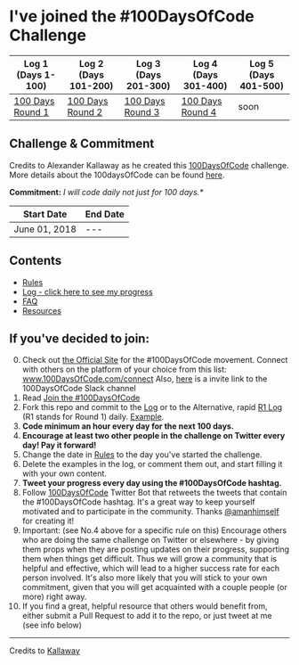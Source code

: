 # I've joined the #100DaysOfCode Challenge

| Log 1 (Days 1-100)            | Log 2 (Days 101-200)          | Log 3 (Days 201-300)          | Log 4 (Days 301-400)          | Log 5 (Days 401-500) |
| ----------------------------- | ----------------------------- | ----------------------------- | ----------------------------- | -------------------- |
| [100 Days Round 1](r1-log.md) | [100 Days Round 2](r2-log.md) | [100 Days Round 3](r3-log.md) | [100 Days Round 4](r4-log.md) | soon                 |

## Challenge & Commitment
Credits to Alexander Kallaway as he created this [100DaysOfCode](https://github.com/Kallaway/100-days-of-code "the official repo") challenge. More details about the 100daysOfCode can be found [here](http://100daysofcode.com/ "100daysofcode.com").

**Commitment:** _I will code daily not just for 100 days.*_

| Start Date    | End Date |
| ------------- | -------- |
| June 01, 2018 | ---      |

## Contents

* [Rules](rules.md)
* [Log - click here to see my progress](log.md)
* [FAQ](FAQ.md)
* [Resources](resources.md)


## If you've decided to join:

0.  Check out [the Official Site](http://100daysofcode.com/) for the #100DaysOfCode movement. Connect with others on the platform of your choice from this list: www.100DaysOfCode.com/connect
    Also, [here](https://join.slack.com/t/100xcode/shared_invite/enQtMzA2NzUyODY4MTgyLWM2NzMzYzBmZTcwOTk0MzM2YTI5OWQzM2M3ZTVjZTUyMTE0NDk3ZjdiZmExNGU5Mjg3ODgzZTQxODI3YTNjZjA) is a invite link to the 100DaysOfCode Slack channel
1.  Read [Join the #100DaysOfCode](https://medium.freecodecamp.com/join-the-100daysofcode-556ddb4579e4)
2.  Fork this repo and commit to the [Log](log.md) or to the Alternative, rapid [R1 Log](r1-log.md) (R1 stands for Round 1) daily. [Example](https://github.com/Kallaway/100-days-kallaway-log).
3.  **Code minimum an hour every day for the next 100 days.**
4.  **Encourage at least two other people in the challenge on Twitter every day! Pay it forward!**
5.  Change the date in [Rules](rules.md) to the day you've started the challenge.
6.  Delete the examples in the log, or comment them out, and start filling it with your own content.
7.  **Tweet your progress every day using the #100DaysOfCode hashtag.**
8.  Follow [100DaysOfCode](https://twitter.com/_100DaysOfCode) Twitter Bot that retweets the tweets that contain the #100DaysOfCode hashtag. It's a great way to keep yourself motivated and to participate in the community. Thanks [@amanhimself](https://twitter.com/amanhimself) for creating it!
9.  Important: (see No.4 above for a specific rule on this) Encourage others who are doing the same challenge on Twitter or elsewhere - by giving them props when they are posting updates on their progress, supporting them when things get difficult. Thus we will grow a community that is helpful and effective, which will lead to a higher success rate for each person involved. It's also more likely that you will stick to your own commitment, given that you will get acquainted with a couple people (or more) right away.
10.  If you find a great, helpful resource that others would benefit from, either submit a Pull Request to add it to the repo, or just tweet at me (see info below)

---

Credits to [Kallaway](https://github.com/kallaway)
